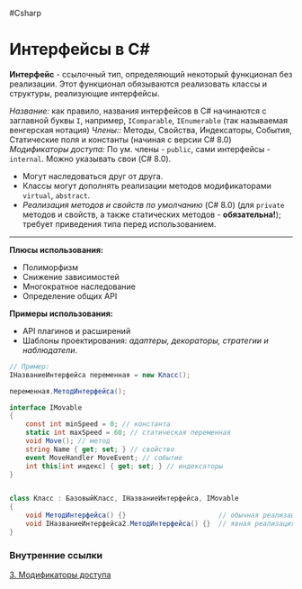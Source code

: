 #Csharp 

# Интерфейсы в C#

**Интерфейс** - ссылочный тип, определяющий некоторый функционал без реализации. 
Этот функционал обязываются реализовать классы и структуры, реализующие интерфейсы. 

*Название:* как правило, названия интерфейсов в C# начинаются с заглавной буквы `I`, например, `IComparable`, `IEnumerable` (так называемая венгерская нотация)
*Члены::* Методы, Свойства, Индексаторы, События, Статические поля и константы (начиная с версии C# 8.0)
*Модификаторы доступа:* По ум. члены - `public`, сами интерфейсы - `internal`.  Можно указывать свои (C# 8.0).

- Могут наследоваться друг от друга.
- Классы могут дополнять реализации методов модификаторами `virtual`, `abstract`.
- *Реализация методов и свойств по умолчанию* (C# 8.0) (для `private` методов и свойств, а также статических методов - **обязательна!**); требует приведения типа перед использованием.

---
**Плюсы использования:**
- Полиморфизм
- Снижение зависимостей
- Многократное наследование
- Определение общих API 

**Примеры использования:**
- API плагинов и расширений
- Шаблоны проектирования: *адаптеры, декораторы, стратегии и наблюдатели*.

```csharp
// Пример:
IНазваниеИнтерфейса переменная = new Класс();

переменная.МетодИнтерфейса();

interface IMovable
{
    const int minSpeed = 0; // константа
    static int maxSpeed = 60; // статическая переменная
    void Move(); // метод
    string Name { get; set; } // свойство
    event MoveHandler MoveEvent; // событие
	int this[int индекс] { get; set; } // индексаторы
}


class Класс : БазовыйКласс, IНазваниеИнтерфейса, IMovable
{
	void МетодИнтерфейса() {}                       // обычная реализация
	void IНазваниеИнтерфейса2.МетодИнтерфейса() {}  // явная реализация
}
```

### Внутренние ссылки
[3. Модификаторы доступа](1.%20Languages/C-sharp/0.%20Введение/1.%20Области%20видимости/3.%20Модификаторы%20доступа.md)
